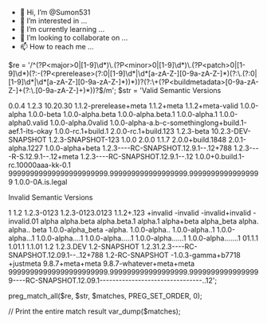 - 👋 Hi, I’m @Sumon531
- 👀 I’m interested in ...
- 🌱 I’m currently learning ...
- 💞️ I’m looking to collaborate on ...
- 📫 How to reach me ...

<!---
Sumon531/Sumon531 is a ✨ special ✨ repository because its `README.md` (this file) appears on your GitHub profile.
You can click the Preview link to take a look at your changes.
--->
$re = '/^(?P<major>0|[1-9]\d*)\.(?P<minor>0|[1-9]\d*)\.(?P<patch>0|[1-9]\d*)(?:-(?P<prerelease>(?:0|[1-9]\d*|\d*[a-zA-Z-][0-9a-zA-Z-]*)(?:\.(?:0|[1-9]\d*|\d*[a-zA-Z-][0-9a-zA-Z-]*))*))?(?:\+(?P<buildmetadata>[0-9a-zA-Z-]+(?:\.[0-9a-zA-Z-]+)*))?$/m';
$str = 'Valid Semantic Versions

0.0.4
1.2.3
10.20.30
1.1.2-prerelease+meta
1.1.2+meta
1.1.2+meta-valid
1.0.0-alpha
1.0.0-beta
1.0.0-alpha.beta
1.0.0-alpha.beta.1
1.0.0-alpha.1
1.0.0-alpha0.valid
1.0.0-alpha.0valid
1.0.0-alpha-a.b-c-somethinglong+build.1-aef.1-its-okay
1.0.0-rc.1+build.1
2.0.0-rc.1+build.123
1.2.3-beta
10.2.3-DEV-SNAPSHOT
1.2.3-SNAPSHOT-123
1.0.0
2.0.0
1.1.7
2.0.0+build.1848
2.0.1-alpha.1227
1.0.0-alpha+beta
1.2.3----RC-SNAPSHOT.12.9.1--.12+788
1.2.3----R-S.12.9.1--.12+meta
1.2.3----RC-SNAPSHOT.12.9.1--.12
1.0.0+0.build.1-rc.10000aaa-kk-0.1
99999999999999999999999.999999999999999999.99999999999999999
1.0.0-0A.is.legal


Invalid Semantic Versions

1
1.2
1.2.3-0123
1.2.3-0123.0123
1.1.2+.123
+invalid
-invalid
-invalid+invalid
-invalid.01
alpha
alpha.beta
alpha.beta.1
alpha.1
alpha+beta
alpha_beta
alpha.
alpha..
beta
1.0.0-alpha_beta
-alpha.
1.0.0-alpha..
1.0.0-alpha..1
1.0.0-alpha...1
1.0.0-alpha....1
1.0.0-alpha.....1
1.0.0-alpha......1
1.0.0-alpha.......1
01.1.1
1.01.1
1.1.01
1.2
1.2.3.DEV
1.2-SNAPSHOT
1.2.31.2.3----RC-SNAPSHOT.12.09.1--..12+788
1.2-RC-SNAPSHOT
-1.0.3-gamma+b7718
+justmeta
9.8.7+meta+meta
9.8.7-whatever+meta+meta
99999999999999999999999.999999999999999999.99999999999999999----RC-SNAPSHOT.12.09.1--------------------------------..12';

preg_match_all($re, $str, $matches, PREG_SET_ORDER, 0);

// Print the entire match result
var_dump($matches);

